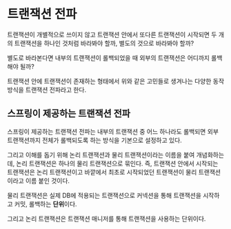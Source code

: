 # 트랜잭션 전파

트랜잭션이 개별적으로 쓰이지 않고 트랜잭션 안에서 또다른 트랜잭션이 시작되면 두 개의 트랜잭션을 하나인 것처럼 바라봐야 할까, 별도의 것으로 바라봐야 할까? 

별도로 바라본다면 내부의 트랜잭션이 롤백되었을 때 외부의 트랜잭션은 어디까지 롤백해야 될까? 

트랜잭션 안에 트랜잭션이 존재하는 형태에서 위와 같은 고민들로 생겨나는 다양한 동작방식을 트랜잭션 전파라고 한다.

## 스프링이 제공하는 트랜잭션 전파

스프링이 제공하는 트랜잭션 전파는 내부의 트랜잭션 중 어느 하나라도 롤백되면 외부 트랜잭션까지 전체가 롤백되도록 하는 방식을 기본으로 설정하고 있다.

그리고 이해를 돕기 위해 논리 트랜잭션과 물리 트랜잭션이라는 이름을 붙여 개념화하는데, 논리 트랜잭션은 하나의 물리 트랜잭션으로 묶인다. 즉, 트랜잭션 안에서 시작되는 트랜잭션은 논리 트랜잭션이고 바깥에서 최초로 시작되었던 트랜잭션이 물리 트랜잭션이라고 이름 붙인 것이다.

물리 트랜잭션은 실제 DB에 적용되는 트랜잭션으로 커넥션을 통해 트랜잭션을 시작하고 커밋, 롤백하는 **단위**이다. 

그리고 논리 트랜잭션은 트랜잭션 매니저를 통해 트랜잭션을 사용하는 단위이다.
